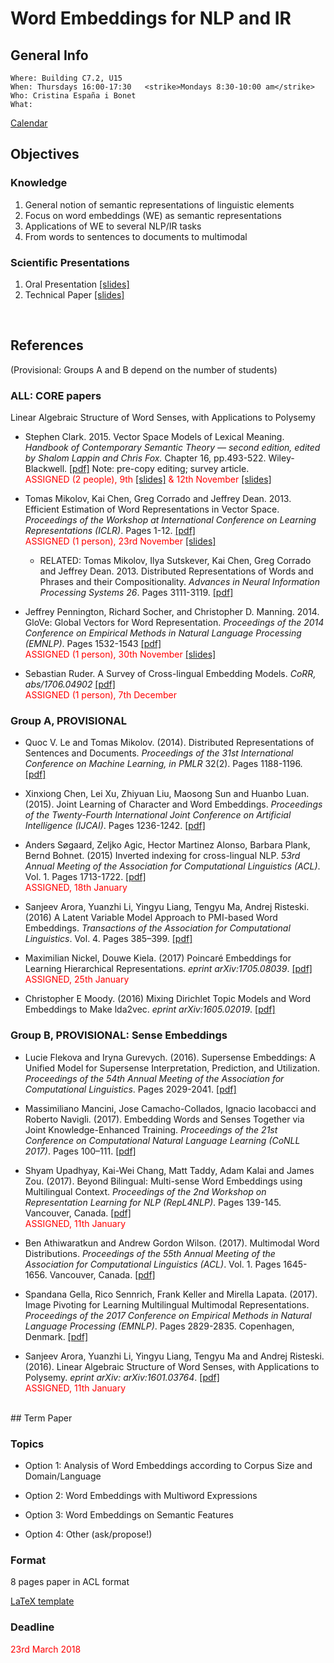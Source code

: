 # Word Embeddings for NLP and IR
## General Info
```
Where: Building C7.2, U15
When: Thursdays 16:00-17:30   <strike>Mondays 8:30-10:00 am</strike>
Who: Cristina España i Bonet
What: 
```

[Calendar](../calendar.md)

## Objectives

### Knowledge
1. General notion of semantic representations of linguistic elements
2. Focus on word embeddings (WE) as semantic representations
3. Applications of WE to several NLP/IR tasks
4. From words to sentences to documents to multimodal

### Scientific Presentations
1. Oral Presentation [[slides]](./oral.pdf)
2. Technical Paper [[slides]](./paper.pdf)
<br>

## References

(Provisional: Groups A and B depend on the number of students)

### ALL: CORE papers 
Linear Algebraic Structure of Word Senses, with Applications to
Polysemy
* Stephen Clark. 2015. Vector Space Models of Lexical Meaning. _Handbook of Contemporary Semantic Theory — second edition, edited by Shalom Lappin and Chris Fox._ Chapter 16, pp.493-522. Wiley-Blackwell. [[pdf]](http://www.cl.cam.ac.uk/~sc609/pubs/sem_handbook.pdf) 
Note: pre-copy editing; survey article.
<br><span style="color:red"> ASSIGNED (2 people), 9th [[slides]](./slides2017/1-Polina_Paper1a.pdf) & 12th November  [[slides]](./slides2017/3-Lukas_Paper1b.pdf)</span>

* Tomas Mikolov, Kai Chen, Greg Corrado and Jeffrey Dean. 2013. Efficient Estimation of Word Representations in Vector Space. 
_Proceedings of the Workshop at International Conference on Learning Representations (ICLR)_. Pages 1-12. [[pdf]](https://arxiv.org/pdf/1301.3781)
<br><span style="color:red"> ASSIGNED (1 person), 23rd  November  [[slides]](./slides2017/2-Andrew_Paper2.pdf)</span>

   * RELATED: Tomas Mikolov, Ilya Sutskever, Kai Chen, Greg Corrado and Jeffrey Dean. 2013. Distributed Representations of Words and Phrases and their Compositionality. _Advances in Neural Information Processing Systems 26_.  Pages 3111-3119. [[pdf]](http://papers.nips.cc/paper/5021-distributed-representations-of-words-and-phrases-and-their-compositionality.pdf)

* Jeffrey Pennington, Richard Socher, and Christopher D. Manning. 2014. GloVe: Global Vectors for Word Representation. _Proceedings of the 2014 Conference on Empirical Methods in Natural Language Processing (EMNLP)_.  Pages 1532-1543
[[pdf]](https://nlp.stanford.edu/pubs/glove.pdf)
<br><span style="color:red"> ASSIGNED (1 person), 30th  November  [[slides]](./slides2017/4-Damyana_Paper3.pdf)</span>

* Sebastian Ruder. A Survey of Cross-lingual Embedding Models. 
_CoRR, abs/1706.04902_ [[pdf]](https://arxiv.org/pdf/1706.04902.pdf)
<br><span style="color:red"> ASSIGNED (1 person), 7th  December </span>


### Group A, PROVISIONAL

* Quoc V. Le and Tomas Mikolov. (2014). Distributed Representations of Sentences and Documents. 
_Proceedings of the 31st International Conference on Machine Learning, in PMLR_ 32(2). Pages 1188-1196. [[pdf]](http://proceedings.mlr.press/v32/le14.pdf)

* Xinxiong Chen, Lei Xu, Zhiyuan Liu, Maosong Sun and Huanbo Luan. (2015). Joint Learning of Character and Word Embeddings.
_Proceedings of the Twenty-Fourth International Joint Conference on Artificial Intelligence (IJCAI)_. Pages 1236-1242. [[pdf]](https://www.ijcai.org/Proceedings/15/Papers/178.pdf)

* Anders Søgaard, Zeljko Agic, Hector Martinez Alonso, Barbara Plank, Bernd Bohnet. (2015) Inverted indexing for cross-lingual NLP.  _53rd Annual Meeting of the Association for Computational Linguistics (ACL)_. Vol. 1. Pages 1713-1722. [[pdf]](http://www.aclweb.org/anthology/P15-1165)
<br><span style="color:red"> ASSIGNED, 18th  January </span>

* Sanjeev Arora, Yuanzhi Li, Yingyu Liang, Tengyu Ma, Andrej Risteski. (2016) A Latent Variable Model Approach to PMI-based Word Embeddings.  _Transactions of the Association for Computational Linguistics_. Vol. 4. Pages 385–399. [[pdf]](https://www.transacl.org/ojs/index.php/tacl/article/download/742/204)

* Maximilian Nickel, Douwe Kiela. (2017) Poincaré Embeddings for Learning Hierarchical Representations. _eprint arXiv:1705.08039_. [[pdf]](https://arxiv.org/pdf/1705.08039.pdf)
<br><span style="color:red"> ASSIGNED, 25th  January </span>

* Christopher E Moody. (2016) Mixing Dirichlet Topic Models and Word Embeddings to Make lda2vec. _eprint arXiv:1605.02019_. [[pdf]](https://arxiv.org/pdf/1605.02019.pdf)


### Group B, PROVISIONAL: Sense Embeddings

* Lucie Flekova and Iryna Gurevych. (2016). Supersense Embeddings: A Unified Model for Supersense Interpretation, Prediction, and Utilization.
_Proceedings of the 54th Annual Meeting of the Association for Computational Linguistics_. Pages 2029-2041. [[pdf]](http://www.aclweb.org/anthology/P16-1191)

* Massimiliano Mancini, Jose Camacho-Collados, Ignacio Iacobacci and Roberto Navigli. (2017). Embedding Words and Senses Together via Joint Knowledge-Enhanced Training.
_Proceedings of the 21st Conference on Computational Natural Language Learning (CoNLL 2017)_. Pages 100–111. [[pdf]](1https://www.aclweb.org/anthology/K/K17/K17-1012.pdf)

* Shyam Upadhyay, Kai-Wei Chang, Matt Taddy, Adam Kalai and James Zou. (2017). Beyond Bilingual: Multi-sense Word Embeddings using Multilingual Context. 
_Proceedings of the 2nd Workshop on Representation Learning for NLP (RepL4NLP)_. Pages 139-145. Vancouver, Canada. [[pdf]](http://aclweb.org/anthology/W/W17/W17-2613.pdf)
<br><span style="color:red"> ASSIGNED, 11th  January </span>

* Ben Athiwaratkun and Andrew Gordon Wilson. (2017). Multimodal Word Distributions. 
_Proceedings of the 55th Annual Meeting of the Association for Computational Linguistics (ACL)_. Vol. 1. Pages 1645-1656. Vancouver, Canada. [[pdf]](http://www.aclweb.org/anthology/P/P17/P17-1151.pdf)

* Spandana Gella, Rico Sennrich, Frank Keller and Mirella Lapata. (2017). Image Pivoting for Learning Multilingual Multimodal Representations. 
_Proceedings of the 2017 Conference on Empirical Methods in Natural Language Processing (EMNLP)_. Pages 2829-2835. Copenhagen, Denmark. [[pdf]](https://arxiv.org/pdf/1707.07601.pdf)

* Sanjeev Arora, Yuanzhi Li, Yingyu Liang, Tengyu Ma and Andrej Risteski. (2016). Linear Algebraic Structure of Word Senses, with Applications to Polysemy.  _eprint arXiv: arXiv:1601.03764_. [[pdf]](https://arxiv.org/pdf/1601.03764.pdf)
<br><span style="color:red"> ASSIGNED, 11th  January </span>

<br>
## Term Paper

### Topics

* Option 1: Analysis of Word Embeddings according to Corpus Size and Domain/Language

* Option 2: Word Embeddings with Multiword Expressions

* Option 3: Word Embeddings on Semantic Features

* Option 4: Other (ask/propose!)


### Format

8 pages paper in ACL format

[LaTeX template](http://acl2017.org/downloads/acl17-latex.zip)


### Deadline

<span style="color:red"> 23rd March 2018 </span>

